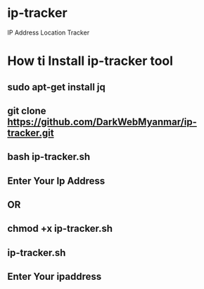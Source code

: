 # ip-tracker
IP Address Location Tracker

# How ti Install ip-tracker tool

## sudo apt-get install jq
## git clone https://github.com/DarkWebMyanmar/ip-tracker.git
## bash ip-tracker.sh
## Enter Your Ip Address
## OR
## chmod +x ip-tracker.sh
## ip-tracker.sh
## Enter Your ipaddress
